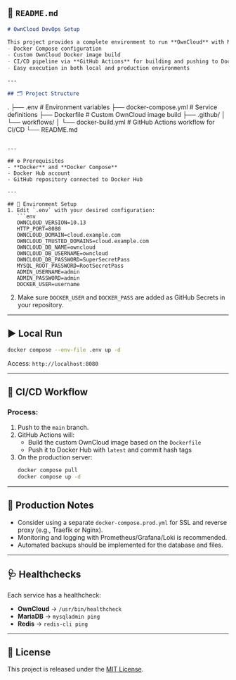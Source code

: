 ## 📄 `README.md`
```markdown
# OwnCloud DevOps Setup

This project provides a complete environment to run **OwnCloud** with MariaDB and Redis, featuring:
- Docker Compose configuration
- Custom OwnCloud Docker image build
- CI/CD pipeline via **GitHub Actions** for building and pushing to Docker Hub
- Easy execution in both local and production environments

---

## 🗂 Project Structure
```
.
├── .env                        # Environment variables
├── docker-compose.yml          # Service definitions
├── Dockerfile                  # Custom OwnCloud image build
├── .github/
│   └── workflows/
│       └── docker-build.yml    # GitHub Actions workflow for CI/CD
└── README.md
```

---

## ⚙ Prerequisites
- **Docker** and **Docker Compose**
- Docker Hub account
- GitHub repository connected to Docker Hub

---

## 🔧 Environment Setup
1. Edit `.env` with your desired configuration:
   ```env
   OWNCLOUD_VERSION=10.13
   HTTP_PORT=8080
   OWNCLOUD_DOMAIN=cloud.example.com
   OWNCLOUD_TRUSTED_DOMAINS=cloud.example.com
   OWNCLOUD_DB_NAME=owncloud
   OWNCLOUD_DB_USERNAME=owncloud
   OWNCLOUD_DB_PASSWORD=SuperSecretPass
   MYSQL_ROOT_PASSWORD=RootSecretPass
   ADMIN_USERNAME=admin
   ADMIN_PASSWORD=admin
   DOCKER_USER=username
   ```

2. Make sure `DOCKER_USER` and `DOCKER_PASS` are added as GitHub Secrets in your repository.

---

## ▶ Local Run
```bash
docker compose --env-file .env up -d
```
Access: `http://localhost:8080`

---

## 🚀 CI/CD Workflow
### Process:
1. Push to the `main` branch.
2. GitHub Actions will:
   - Build the custom OwnCloud image based on the `Dockerfile`
   - Push it to Docker Hub with `latest` and commit hash tags
3. On the production server:
   ```bash
   docker compose pull
   docker compose up -d
   ```

---

## 📡 Production Notes
- Consider using a separate `docker-compose.prod.yml` for SSL and reverse proxy (e.g., Traefik or Nginx).
- Monitoring and logging with Prometheus/Grafana/Loki is recommended.
- Automated backups should be implemented for the database and files.

---

## 🩺 Healthchecks
Each service has a healthcheck:
- **OwnCloud** → `/usr/bin/healthcheck`
- **MariaDB** → `mysqladmin ping`
- **Redis** → `redis-cli ping`

---

## 📜 License
This project is released under the [MIT License](LICENSE).